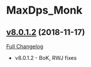 # MaxDps_Monk

## [v8.0.1.2](https://github.com/kaminaris/MaxDps-Monk/tree/v8.0.1.2) (2018-11-17)
[Full Changelog](https://github.com/kaminaris/MaxDps-Monk/compare/v8.0.1.1...v8.0.1.2)

- v8.0.1.2 - BoK, RWJ fixes  
